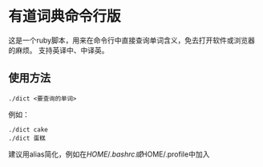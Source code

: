 # 有道词典命令行版

这是一个ruby脚本，用来在命令行中直接查询单词含义，免去打开软件或浏览器的麻烦。
支持英译中、中译英。

## 使用方法

  ~~~
  ./dict <要查询的单词>
  ~~~

例如：
  
  ~~~shell
  ./dict cake
  ./dict 蛋糕
  ~~~

建议用alias简化，例如在$HOME/.bashrc或$HOME/.profile中加入
~~~alias d="/path/to/dict"~~~

